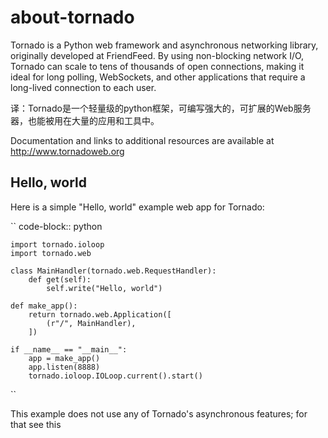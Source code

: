 # about-tornado

Tornado is a Python web framework and asynchronous networking library, originally developed at FriendFeed. By using non-blocking network I/O, Tornado can scale to tens of thousands of open connections, making it ideal for long polling, WebSockets, and other applications that require a long-lived connection to each user.

译：Tornado是一个轻量级的python框架，可编写强大的，可扩展的Web服务器，也能被用在大量的应用和工具中。

Documentation and links to additional resources are available at
http://www.tornadoweb.org

## Hello, world

Here is a simple "Hello, world" example web app for Tornado:

`` 
    code-block:: python

    import tornado.ioloop
    import tornado.web

    class MainHandler(tornado.web.RequestHandler):
        def get(self):
            self.write("Hello, world")

    def make_app():
        return tornado.web.Application([
            (r"/", MainHandler),
        ])

    if __name__ == "__main__":
        app = make_app()
        app.listen(8888)
        tornado.ioloop.IOLoop.current().start()

``

This example does not use any of Tornado's asynchronous features; for
that see this 





